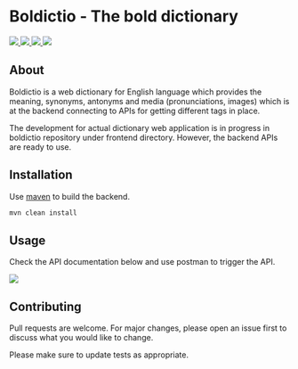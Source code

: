 # Boldictio - The bold dictionary

<a href="https://github.com/anadinema99/boldictio/actions/workflows/build.yml">
    <img src="https://img.shields.io/github/workflow/status/anadinema99/boldictio/build?logo=GitHub"/>
</a>
<a href="https://app.swaggerhub.com/apis-docs/NEMAANADI99/boldictio-app/1.0.0">
    <img src="https://img.shields.io/swagger/valid/3.0?logo=swagger&specUrl=https%3A%2F%2Fraw.githubusercontent.com%2Fanadinema99%2Fboldictio%2Fmaster%2Fconfig%2Fapi-specs%2Fswagger.json&style=plastic"/>
</a>
<a href="https://hub.docker.com/repository/docker/bittybit/boldictio-backend">
    <img src="https://img.shields.io/docker/v/bittybit/boldictio-backend?logo=docker&sort=date"/>
</a>
<a href="https://github.com/anadinema99/boldictio/blob/master/LICENSE.md">
    <img src="https://img.shields.io/github/license/anadinema99/boldictio"/>
</a>

## About

Boldictio is a web dictionary for English language which provides the meaning, synonyms, antonyms and media (pronunciations, images) which is at the backend connecting to APIs for getting different tags in place.

The development for actual dictionary web application is in progress in boldictio repository under frontend directory. However, the backend APIs are ready to use.

## Installation

Use [maven](https://maven.apache.org/download.cgi) to build the backend.

```bash
mvn clean install
```

## Usage

Check the API documentation below and use postman to trigger the API.

<a href="https://app.swaggerhub.com/apis/NEMAANADI99/boldictio-app/1.0.0" target="_blank" rel="noopener noreferrer">
    <img src="https://img.shields.io/badge/Swagger-85EA2D?style=for-the-badge&logo=Swagger&logoColor=white" />
</a>

## Contributing
Pull requests are welcome. For major changes, please open an issue first to discuss what you would like to change.

Please make sure to update tests as appropriate.

